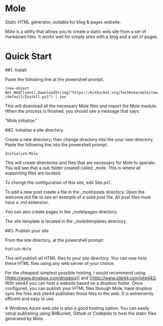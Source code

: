 Mole
====

Static HTML generator, suitable for blog &amp; pages website.

Mole is a utility that allows you to create a static web site from a set of 
markdown files. It works well for simple sites with a blog and a set of pages.

# Quick Start

##1. Install 

Paste the following line at the powershell prompt.

`
(new-object Net.WebClient).DownloadString("https://bitbucket.org/TechHike/mole/raw/default/Install.ps1") | iex
`

This will download all the necessary Mole files and import the Mole module. When the process is finished, you should see a message that says:

"Mole initialize."

##2. Initialize a site directory.

Create a new directory, then change directory into the your new directory. Paste the following line into the powershell prompt.

`
Initialize-Mole
`

This will create directories and files that are necessary for Mole to operate. You will see that a sub folder created called _mole. This is where all supporting files are located.

To change the configuration of this site, edit Site.ps1.

To add a new post create a file in the _mole\posts directory. Open the welcome.md file to see an example of a valid post file. All post files must have a .md extension. 

You can also create pages in the _mole\pages directory.

The site template is located in the _mole\templates directory.

##3. Publish your site

From the site directory, at the powershell prompt:

`
Publish-Mole
`

This will publish all HTML files to your site directory. You can now host these HTML files using any web server of your choice.

For the cheapest  simplest possible hosting, I would recommend using [[http://www.dropbox.com|dropbox]] and [[http://www.site44.com|site44]]. With site44 you can host a website based on a dropbox folder. Once configured, you can publish your HTML files through Mole, have dropbox sync the files and site44 publishes those files to the web. It is extrememly efficent and easy to use.

A Windows Azure web site is also a good hosting option. You can easily setup publishing using BitBucket, Github or Codeplex to host the static files generated by Mole.